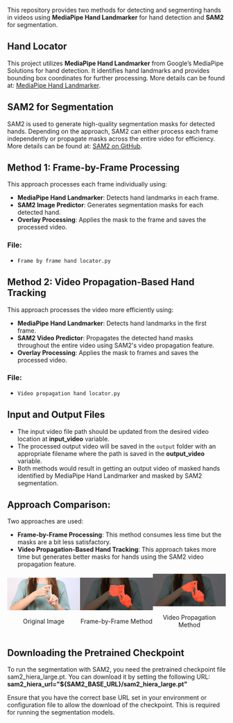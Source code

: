 This repository provides two methods for detecting and segmenting hands in videos using **MediaPipe Hand Landmarker** for hand detection and **SAM2** for segmentation.

## Hand Locator
This project utilizes **MediaPipe Hand Landmarker** from Google’s MediaPipe Solutions for hand detection. It identifies hand landmarks and provides bounding box coordinates for further processing. More details can be found at: [MediaPipe Hand Landmarker](https://ai.google.dev/edge/mediapipe/solutions/vision/hand_landmarker).

## SAM2 for Segmentation
SAM2 is used to generate high-quality segmentation masks for detected hands. Depending on the approach, SAM2 can either process each frame independently or propagate masks across the entire video for efficiency. More details can be found at: [SAM2 on GitHub](https://github.com/facebookresearch/sam2).

## Method 1: Frame-by-Frame Processing
This approach processes each frame individually using:
- **MediaPipe Hand Landmarker**: Detects hand landmarks in each frame.
- **SAM2 Image Predictor**: Generates segmentation masks for each detected hand.
- **Overlay Processing**: Applies the mask to the frame and saves the processed video.

### File:
- `Frame by frame hand locator.py`

## Method 2: Video Propagation-Based Hand Tracking
This approach processes the video more efficiently using:
- **MediaPipe Hand Landmarker**: Detects hand landmarks in the first frame.
- **SAM2 Video Predictor**: Propagates the detected hand masks throughout the entire video using SAM2's video propagation feature.
- **Overlay Processing**: Applies the mask to frames and saves the processed video.

### File:
- `Video propagation hand locator.py`

## Input and Output Files
- The input video file path should be updated from the desired video location at **input_video** variable.
- The processed output video will be saved in the `output` folder with an appropriate filename where the path is saved in the **output_video** variable.
- Both methods would result in getting an output video of masked hands identified by MediaPipe Hand Landmarker and masked by SAM2 segmentation.

## Approach Comparison:
Two approaches are used:
- **Frame-by-Frame Processing**: This method consumes less time but the masks are a bit less satisfactory.
- **Video Propagation-Based Hand Tracking**: This approach takes more time but generates better masks for hands using the SAM2 video propagation feature.

<div style="display: flex; justify-content: space-between; align-items: center;">
  <div style="text-align: center;">
    <img src="ori.jpg" width="300" alt="Original Image">
    <p>Original Image</p>
  </div>
  <div style="text-align: center;">
    <img src="frame.jpg" width="300" alt="Frame-by-Frame Method">
    <p>Frame-by-Frame Method</p>
  </div>
  <div style="text-align: center;">
    <img src="video.jpg" width="300" alt="Video Propagation Method">
    <p>Video Propagation Method</p>
  </div>
</div>




## Downloading the Pretrained Checkpoint
To run the segmentation with SAM2, you need the pretrained checkpoint file sam2_hiera_large.pt. You can download it by setting the following URL:
**sam2_hiera_url="${SAM2_BASE_URL}/sam2_hiera_large.pt"**

Ensure that you have the correct base URL set in your environment or configuration file to allow the download of the checkpoint. This is required for running the segmentation models.